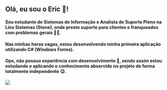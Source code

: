 ## Olá, eu sou o Eric 👋!

#### Sou estudante de Sistemas de Informação e Analista de Suporte Pleno na Linx Sistemas (Stone), onde presto suporte para clientes e franqueados com problemas gerais 🧑‍💼.

#### Nas minhas horas vagas, estou desenvolvendo minha primeira aplicação utilizando C# (Windows Forms).
#### Ops, não possuo experiência com desenvolvimento 🤫, sendo assim estou estudando e aplicando o conhecimento absorvido no projeto de forma totalmente independente 😉.

<div>
  <a href="https://www.linkedin.com/in/ericsilva-333" target="_blank"><img src="https://img.shields.io/badge/LinkedIn-0077B5?style=for-the-badge&logo=linkedin&logoColor=white" target="_blank"></a> 
</div>
